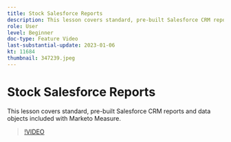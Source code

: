 ```yaml
---
title: Stock Salesforce Reports
description: This lesson covers standard, pre-built Salesforce CRM reports and data objects included with Marketo Measure.
role: User
level: Beginner
doc-type: Feature Video
last-substantial-update: 2023-01-06
kt: 11684
thumbnail: 347239.jpeg
---
```


# Stock Salesforce Reports

This lesson covers standard, pre-built Salesforce CRM reports and data objects included with Marketo Measure.

>[!VIDEO](https://video.tv.adobe.com/v/347239/?quality=12&learn=on)
